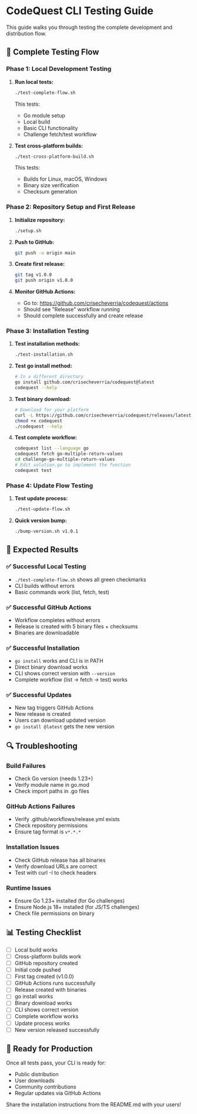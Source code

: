 # CodeQuest CLI Testing Guide

This guide walks you through testing the complete development and distribution flow.

## 🧪 Complete Testing Flow

### Phase 1: Local Development Testing

1. **Run local tests:**
   ```bash
   ./test-complete-flow.sh
   ```
   This tests:
   - Go module setup
   - Local build
   - Basic CLI functionality
   - Challenge fetch/test workflow

2. **Test cross-platform builds:**
   ```bash
   ./test-cross-platform-build.sh
   ```
   This tests:
   - Builds for Linux, macOS, Windows
   - Binary size verification
   - Checksum generation

### Phase 2: Repository Setup and First Release

1. **Initialize repository:**
   ```bash
   ./setup.sh
   ```

2. **Push to GitHub:**
   ```bash
   git push -u origin main
   ```

3. **Create first release:**
   ```bash
   git tag v1.0.0
   git push origin v1.0.0
   ```

4. **Monitor GitHub Actions:**
   - Go to: https://github.com/crisecheverria/codequest/actions
   - Should see "Release" workflow running
   - Should complete successfully and create release

### Phase 3: Installation Testing

1. **Test installation methods:**
   ```bash
   ./test-installation.sh
   ```

2. **Test go install method:**
   ```bash
   # In a different directory
   go install github.com/crisecheverria/codequest@latest
   codequest --help
   ```

3. **Test binary download:**
   ```bash
   # Download for your platform
   curl -L https://github.com/crisecheverria/codequest/releases/latest/download/codequest-$(uname -s)-$(uname -m) -o codequest
   chmod +x codequest
   ./codequest --help
   ```

4. **Test complete workflow:**
   ```bash
   codequest list --language go
   codequest fetch go-multiple-return-values
   cd challenge-go-multiple-return-values
   # Edit solution.go to implement the function
   codequest test
   ```

### Phase 4: Update Flow Testing

1. **Test update process:**
   ```bash
   ./test-update-flow.sh
   ```

2. **Quick version bump:**
   ```bash
   ./bump-version.sh v1.0.1
   ```

## 🎯 Expected Results

### ✅ Successful Local Testing
- `./test-complete-flow.sh` shows all green checkmarks
- CLI builds without errors
- Basic commands work (list, fetch, test)

### ✅ Successful GitHub Actions
- Workflow completes without errors
- Release is created with 5 binary files + checksums
- Binaries are downloadable

### ✅ Successful Installation
- `go install` works and CLI is in PATH
- Direct binary download works
- CLI shows correct version with `--version`
- Complete workflow (list → fetch → test) works

### ✅ Successful Updates
- New tag triggers GitHub Actions
- New release is created
- Users can download updated version
- `go install @latest` gets the new version

## 🔍 Troubleshooting

### Build Failures
- Check Go version (needs 1.23+)
- Verify module name in go.mod
- Check import paths in .go files

### GitHub Actions Failures
- Verify .github/workflows/release.yml exists
- Check repository permissions
- Ensure tag format is `v*.*.*`

### Installation Issues
- Check GitHub release has all binaries
- Verify download URLs are correct
- Test with curl -I to check headers

### Runtime Issues
- Ensure Go 1.23+ installed (for Go challenges)
- Ensure Node.js 18+ installed (for JS/TS challenges)
- Check file permissions on binary

## 📊 Testing Checklist

- [ ] Local build works
- [ ] Cross-platform builds work
- [ ] GitHub repository created
- [ ] Initial code pushed
- [ ] First tag created (v1.0.0)
- [ ] GitHub Actions runs successfully
- [ ] Release created with binaries
- [ ] go install works
- [ ] Binary download works
- [ ] CLI shows correct version
- [ ] Complete workflow works
- [ ] Update process works
- [ ] New version released successfully

## 🚀 Ready for Production

Once all tests pass, your CLI is ready for:
- Public distribution
- User downloads
- Community contributions
- Regular updates via GitHub Actions

Share the installation instructions from the README.md with your users!